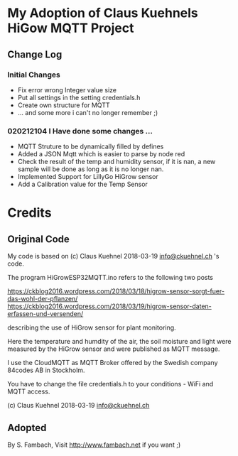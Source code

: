# My Adoption of Claus Kuehnels HiGow MQTT Project

## Change Log

### Initial Changes
- Fix error wrong Integer value size
- Put all settings in the setting credentials.h
- Create own structure for MQTT
- ... and some more i can't no longer remember ;)

### 020212104 I Have done some changes ... 
- MQTT Struture to be dynamically filled by defines
- Added a JSON Mqtt which is easier to parse by node red 
- Check the result of the temp and humidity sensor, if it is nan, a new sample will be done as long as it is no longer nan.
- Implemented Support for LillyGo HiGrow sensor
- Add a Calibration value for the Temp Sensor


# Credits

## Original Code
My code is based on (c) Claus Kuehnel 2018-03-19 info@ckuehnel.ch 's code.

The program HiGrowESP32MQTT.ino refers to the following two posts

https://ckblog2016.wordpress.com/2018/03/18/higrow-sensor-sorgt-fuer-das-wohl-der-pflanzen/
https://ckblog2016.wordpress.com/2018/03/19/higrow-sensor-daten-erfassen-und-versenden/

describing the use of HiGrow sensor for plant monitoring.
   
Here the temperature and humdity of the air, the soil moisture and light were measured by the HiGrow
sensor and were published as MQTT message. 
   
I use the CloudMQTT as MQTT Broker offered by the Swedish company 84codes AB in Stockholm.
   
You have to change the file credentials.h to your conditions - WiFi and MQTT access.

(c) Claus Kuehnel 2018-03-19 info@ckuehnel.ch

## Adopted
By S. Fambach, 
Visit http://www.fambach.net if you want ;) 

